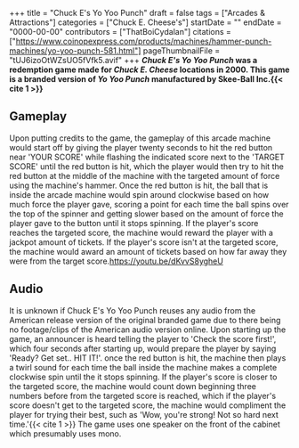 +++
title = "Chuck E's Yo Yoo Punch"
draft = false
tags = ["Arcades & Attractions"]
categories = ["Chuck E. Cheese's"]
startDate = ""
endDate = "0000-00-00"
contributors = ["ThatBoiCydalan"]
citations = ["https://www.coinopexpress.com/products/machines/hammer-punch-machines/yo-yoo-punch-581.html"]
pageThumbnailFile = "tUJ6izoOtWZsUO5fVfk5.avif"
+++
***Chuck E's Yo Yoo Punch* was a redemption game made for *Chuck E. Cheese* locations in 2000. This game is a branded version of *Yo Yoo Punch* manufactured by Skee-Ball Inc.{{< cite 1 >}}**

## Gameplay

Upon putting credits to the game, the gameplay of this arcade machine would start off by giving the player twenty seconds to hit the red button near 'YOUR SCORE' while flashing the indicated score next to the 'TARGET SCORE' until the red button is hit, which the player would then try to hit the red button at the middle of the machine with the targeted amount of force using the machine's hammer. Once the red button is hit, the ball that is inside the arcade machine would spin around clockwise based on how much force the player gave, scoring a point for each time the ball spins over the top of the spinner and getting slower based on the amount of force the player gave to the button until it stops spinning. If the player's score reaches the targeted score, the machine would reward the player with a jackpot amount of tickets. If the player's score isn't at the targeted score, the machine would award an amount of tickets based on how far away they were from the target score.https://youtu.be/dKvvS8ygheU

## Audio

It is unknown if Chuck E's Yo Yoo Punch reuses any audio from the American release version of the original branded game due to there being no footage/clips of the American audio version online. Upon starting up the game, an announcer is heard telling the player to 'Check the score first!', which four seconds after starting up, would prepare the player by saying 'Ready? Get set.. HIT IT!'. once the red button is hit, the machine then plays a twirl sound for each time the ball inside the machine makes a complete clockwise spin until the it stops spinning. If the player's score is closer to the targeted score, the machine would count down beginning three numbers before from the targeted score is reached, which if the player's score doesn't get to the targeted score, the machine would compliment the player for trying their best, such as 'Wow, you're strong! Not so hard next time.'{{< cite 1 >}} The game uses one speaker on the front of the cabinet which presumably uses mono.

